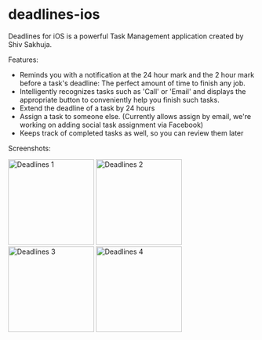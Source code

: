 # deadlines-ios
Deadlines for iOS is a powerful Task Management application created by Shiv Sakhuja.

Features:
- Reminds you with a notification at the 24 hour mark and the 2 hour mark before a task's deadline: The perfect amount of time to finish any job.
- Intelligently recognizes tasks such as 'Call' or 'Email' and displays the appropriate button to conveniently help you finish such tasks.
- Extend the deadline of a task by 24 hours
- Assign a task to someone else. (Currently allows assign by email, we're working on adding social task assignment via Facebook)
- Keeps track of completed tasks as well, so you can review them later

Screenshots:

<img src="http://columbia.edu/~ss4757/resources/app-screenshots/deadlines-1.png" width="175px" alt="Deadlines 1" />
<img src="http://columbia.edu/~ss4757/resources/app-screenshots/deadlines-2.png" width="175px" alt="Deadlines 2" />
<img src="http://columbia.edu/~ss4757/resources/app-screenshots/deadlines-3.png" width="175px" alt="Deadlines 3" />
<img src="http://columbia.edu/~ss4757/resources/app-screenshots/deadlines-4.png" width="175px" alt="Deadlines 4" />
